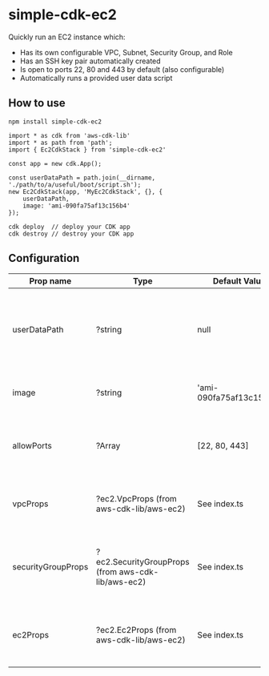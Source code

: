 # simple-cdk-ec2

Quickly run an EC2 instance which:
- Has its own configurable VPC, Subnet, Security Group, and Role
- Has an SSH key pair automatically created
- Is open to ports 22, 80 and 443 by default (also configurable)
- Automatically runs a provided user data script

## How to use

````
npm install simple-cdk-ec2
````

````
import * as cdk from 'aws-cdk-lib'
import * as path from 'path';
import { Ec2CdkStack } from 'simple-cdk-ec2'

const app = new cdk.App();

const userDataPath = path.join(__dirname, './path/to/a/useful/boot/script.sh');
new Ec2CdkStack(app, 'MyEc2CdkStack', {}, {
    userDataPath,
    image: 'ami-090fa75af13c156b4'
});
````

````
cdk deploy  // deploy your CDK app
cdk destroy // destroy your CDK app
````

## Configuration

| Prop name   | Type        | Default Value | Description |
| ----------- | ----------- | ------------- | ----------- |
| userDataPath | ?string | null | Path to a file which contains a bash script that runs after your EC2 instance is created |
| image | ?string | 'ami-090fa75af13c156b4' | Which machine image to use for your Ec2 |
| allowPorts | ?Array<number> | [22, 80, 443] | Which ports should your security group allow public Ipv4 ingress |
| vpcProps | ?ec2.VpcProps (from aws-cdk-lib/aws-ec2) | See index.ts | Override the default VPC configuration in this package |
| securityGroupProps | ?ec2.SecurityGroupProps (from aws-cdk-lib/aws-ec2) | See index.ts | Override the default Security Group configuration in this package |
| ec2Props | ?ec2.Ec2Props (from aws-cdk-lib/aws-ec2) | See index.ts | Override the default EC2 instance configuration in this package |
